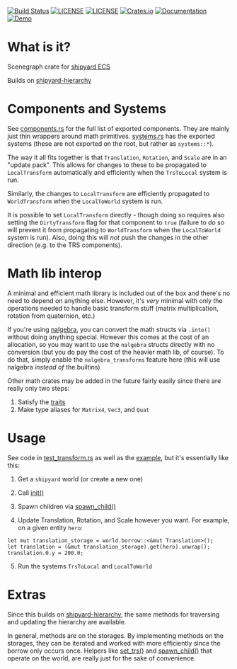 [![Build Status](https://github.com/dakom/shipyard-scenegraph/workflows/Test%2C%20Build%2C%20and%20Deploy/badge.svg)](https://github.com/dakom/shipyard-scenegraph/actions)
[![LICENSE](https://img.shields.io/badge/license-MIT-blue.svg)](LICENSE-MIT)
[![LICENSE](https://img.shields.io/badge/license-apache-blue.svg)](LICENSE-APACHE)
[![Crates.io](https://img.shields.io/crates/v/shipyard_scenegraph.svg)](https://crates.io/crates/shipyard_scenegraph)
[![Documentation](https://docs.rs/shipyard_scenegraph/badge.svg)](https://docs.rs/shipyard_scenegraph)
[![Demo](https://img.shields.io/badge/demo-launch-yellow)](https://dakom.github.io/shipyard-scenegraph)

# What is it?
Scenegraph crate for [shipyard ECS](https://github.com/leudz/shipyard)

Builds on [shipyard-hierarchy](https://github.com/dakom/shipyard-hierarchy)

# Components and Systems

See [components.rs](crate/src/components.rs) for the full list of exported components. They are mainly just thin wrappers around math primitives. [systems.rs](crate/src/systems.rs) has the exported systems (these are not exported on the root, but rather as `systems::*`).

The way it all fits together is that `Translation`, `Rotation`, and `Scale` are in an "update pack". This allows for changes to these to be propagated to `LocalTransform` automatically and efficiently when the `TrsToLocal` system is run. 

Similarly, the changes to `LocalTransform` are efficiently propagated to `WorldTransform` when the `LocalToWorld` system is run.

It is possible to set `LocalTransform` directly - though doing so requires also setting the `DirtyTransform` flag for that component to `true` (failure to do so will prevent it from propagating to `WorldTransform` when the `LocalToWorld` system is run). Also, doing this will _not_ push the changes in the other direction (e.g. to the TRS components).

# Math lib interop

A minimal and efficient math library is included out of the box and there's no need to depend on anything else. However, it's _very_ minimal with only the operations needed to handle basic transform stuff (matrix multiplication, rotation from quaternion, etc.)

If you're using [nalgebra](https://nalgebra.org/), you can convert the math structs via `.into()` without doing anything special. However this comes at the cost of an allocation, so you may want to use the `nalgebra` structs directly with no conversion (but you do pay the cost of the heavier math lib, of course). To do that, simply enable the `nalgebra_transforms` feature here (this will use nalgebra _instead of_ the builtins)

Other math crates may be added in the future fairly easily since there are really only two steps:

1. Satisfy the [traits](crate/src/math/traits.rs)
2. Make type aliases for `Matrix4`, `Vec3`, and `Quat`


# Usage

See code in [test_transform.rs](crate/tests/test_transform.rs) as well as the [example](example), but it's essentially like this:

1. Get a `shipyard` world (or create a new one)

2. Call [init()](https://docs.rs/shipyard_scenegraph/latest/shipyard_scenegraph/fn.init.html)

3. Spawn children via [spawn_child()](https://docs.rs/shipyard_scenegraph/latest/shipyard_scenegraph/fn.spawn_child.html)

4. Update Translation, Rotation, and Scale however you want. For example, on a given entity `hero`:
```
let mut translation_storage = world.borrow::<&mut Translation>();
let translation = (&mut translation_storage).get(hero).unwrap();
translation.0.y = 200.0;
```

5. Run the systems `TrsToLocal` and `LocalToWorld`

# Extras

Since this builds on [shipyard-hierarchy](https://github.com/dakom/shipyard-hierarchy), the same methods for traversing and updating the hierarchy are available.

In general, methods are on the storages. By implementing methods on the storages, they can be iterated and worked with more efficiently since the borrow only occurs once. Helpers like [set_trs()](https://docs.rs/shipyard_scenegraph/latest/shipyard_scenegraph/fn.set_trs.html) and [spawn_child()](https://docs.rs/shipyard_scenegraph/latest/shipyard_scenegraph/fn.spawn_child.html) that operate on the world, are really just for the sake of convenience.